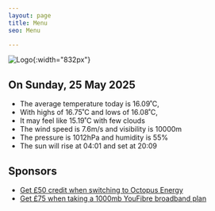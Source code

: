 ```yaml
---
layout: page
title: Menu
seo: Menu

---
```


![Logo](/images/logo.jpg){:width="832px"}

<!-- weather_marker starts -->
## On Sunday, 25 May 2025

- The average temperature today is 16.09˚C,
- With highs of 16.75˚C and lows of 16.08˚C,
- It may feel like 15.19˚C with few clouds
- The wind speed is 7.6m/s and visibility is 10000m
- The pressure is 1012hPa and humidity is 55%
- The sun will rise at 04:01 and set at 20:09

<!-- weather_marker ends -->

## Sponsors

- [Get £50 credit when switching to Octopus Energy](https://bit.ly/3oD1nnS)
- [Get £75 when taking a 1000mb YouFibre broadband plan](https://aklam.io/91zWhU?)
